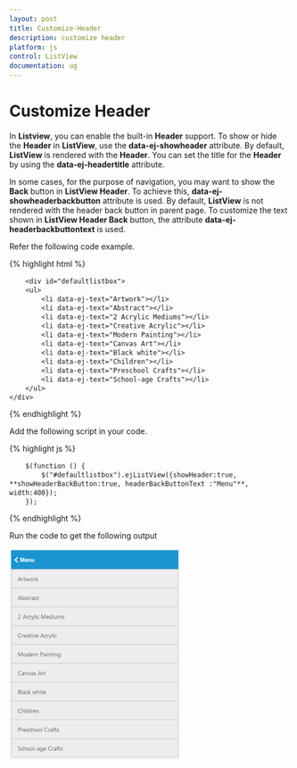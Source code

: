 ```yaml
---
layout: post
title: Customize-Header
description: customize header
platform: js
control: ListView
documentation: ug
---
```


# Customize Header

In **Listview**, you can enable the built-in **Header** support. To show or hide the **Header** in **ListView**, use the **data-ej-showheader** attribute. By default, **ListView** is rendered with the **Header**. You can set the title for the **Header** by using the **data-ej-headertitle** attribute.

In some cases, for the purpose of navigation, you may want to show the **Back** button in **ListView Header**. To achieve this, **data-ej-showheaderbackbutton** attribute is used. By default, **ListView** is not rendered with the header back button in parent page. To customize the text shown in **ListView Header Back** button, the attribute **data-ej-headerbackbuttontext** is used. 

Refer the following code example.



{% highlight html %}


        <div id="defaultlistbox">
        <ul>
            <li data-ej-text="Artwork"></li>
            <li data-ej-text="Abstract"></li>
            <li data-ej-text="2 Acrylic Mediums"></li>
            <li data-ej-text="Creative Acrylic"></li>
            <li data-ej-text="Modern Painting"></li>
            <li data-ej-text="Canvas Art"></li>
            <li data-ej-text="Black white"></li>
            <li data-ej-text="Children"></li>
            <li data-ej-text="Preschool Crafts"></li>
            <li data-ej-text="School-age Crafts"></li>
        </ul>
    </div>
    
{% endhighlight %}

Add the following script in your code.
    
{% highlight js %}
 
        $(function () {
            $("#defaultlistbox").ejListView({showHeader:true, **showHeaderBackButton:true, headerBackButtonText :"Menu"**, width:400});
        });

{% endhighlight %}



Run the code to get the following output

![](/js/ListView/Customize-Header_images/Customize-Header_img1.png) 

